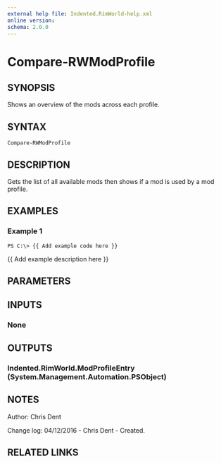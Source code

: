 ```yaml
---
external help file: Indented.RimWorld-help.xml
online version: 
schema: 2.0.0
---
```


# Compare-RWModProfile

## SYNOPSIS
Shows an overview of the mods across each profile.

## SYNTAX

```
Compare-RWModProfile
```

## DESCRIPTION
Gets the list of all available mods then shows if a mod is used by a mod profile.

## EXAMPLES

### Example 1
```
PS C:\> {{ Add example code here }}
```

{{ Add example description here }}

## PARAMETERS

## INPUTS

### None

## OUTPUTS

### Indented.RimWorld.ModProfileEntry (System.Management.Automation.PSObject)

## NOTES
Author: Chris Dent

Change log:
  04/12/2016 - Chris Dent - Created.

## RELATED LINKS

